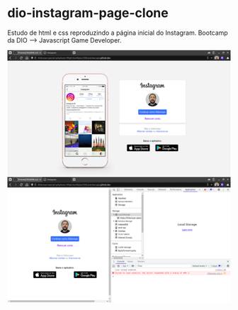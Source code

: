 # dio-instagram-page-clone

Estudo de html e css reproduzindo a página inicial do Instagram. Bootcamp da DIO --> Javascript Game Developer.

![My Image](img/sample1.png)
![My Image](img/sample2.png)
